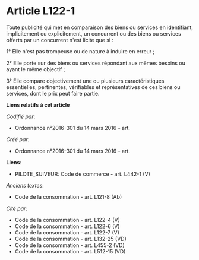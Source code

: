 # Article L122-1

Toute publicité qui met en comparaison des biens ou services en identifiant, implicitement ou explicitement, un concurrent ou
des biens ou services offerts par un concurrent n'est licite que si :

1° Elle n'est pas trompeuse ou de nature à induire en erreur ;

2° Elle porte sur des biens ou services répondant aux mêmes besoins ou ayant le même objectif ;

3° Elle compare objectivement une ou plusieurs caractéristiques essentielles, pertinentes, vérifiables et représentatives de
ces biens ou services, dont le prix peut faire partie.

**Liens relatifs à cet article**

_Codifié par_:

  - Ordonnance n°2016-301 du 14 mars 2016 - art.

_Créé par_:

  - Ordonnance n°2016-301 du 14 mars 2016 - art.

**Liens**:

  - PILOTE_SUIVEUR: Code de commerce - art. L442-1 (V)

_Anciens textes_:

  - Code de la consommation - art. L121-8 (Ab)

_Cité par_:

  - Code de la consommation - art. L122-4 (V)
  - Code de la consommation - art. L122-6 (V)
  - Code de la consommation - art. L122-7 (V)
  - Code de la consommation - art. L132-25 (VD)
  - Code de la consommation - art. L455-2 (VD)
  - Code de la consommation - art. L512-15 (VD)
